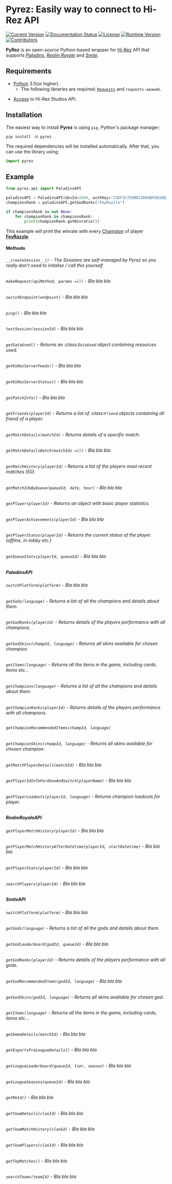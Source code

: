 # Pyrez: Easily way to connect to Hi-Rez API
[![Current Version](https://img.shields.io/pypi/v/pyrez.svg)](https://pypi.org/project/pyrez)
[![Documentation Status](https://readthedocs.org/projects/pyrez/badge/?version=latest)](http://pyrez.readthedocs.io/en/latest/?badge=latest)
[![License](https://img.shields.io/badge/license-MIT-green.svg)](https://github.com/luissilva1044894/Pyrez/blob/master/LICENSE)
[![Runtime Version](https://img.shields.io/pypi/pyversions/pyrez.svg)](https://pypi.org/project/pyrez)
[![Contributors](https://img.shields.io/github/contributors/luissilva1044894/Pyrez.svg)](https://github.com/luissilva1044894/Pyrez/graphs/contributors)


**PyRez** is an open-source Python-based wrapper for [Hi-Rez](http://www.hirezstudios.com "Hi-Rez Studios") API that supports *[Paladins](https://www.paladins.com "Paladins Game")*, *[Realm Royale](https://github.com/apugh/realm-api-proposal/wiki "Realm Royale API Documentation")* and *[Smite](https://www.smitegame.com "Smite Game")*.

## Requirements
* [Python](http://python.org "Python.org") 3.5(or higher).
    * The following libraries are required: [`Requests`](https://pypi.org/project/requests "requests") and `requests-aeaweb`.
- [Access](https://fs12.formsite.com/HiRez/form48/secure_index.html "Form access to Hi-Rez API") to Hi-Rez Studios API.

## Installation
The easiest way to install **Pyrez** is using `pip`, Python's package manager:

```
pip install -U pyrez
```
The required dependencies will be installed automatically.
After that, you can use the library using:
```py
import pyrez
```

## Example

```py
from pyrez.api import PaladinsAPI

paladinsAPI = PaladinsAPI(devId=1004, authKey="23DF3C7E9BD14D84BF892AD206B6755C")
championsRank = paladinsAPI.getGodRanks("FeyRazzle")

if championsRank is not None:
    for championRank in championsRank:
        print(championRank.getWinratio())
```

This example will print the winrate with every [Champion](https://www.paladins.com/champions "Paladins Champions") of player **[FeyRazzle](https://twitch.tv/FeyRazzle "Sexiest Voice on Twitch")**.

#### Methods
###### ``` __createSession__() ``` - The Sessions are self-managed by Pyrez so you really don't need to initalise / call this yourself
###### ``` makeRequest(apiMethod, params =()) ``` - Bla bla bla
###### ``` switchEndpoint(endpoint) ``` - Bla bla bla
###### ``` ping() ``` - Bla bla bla
###### ``` testSession(sessionId) ``` - Bla bla bla
###### ``` getDataUsed() ``` - Returns an :class:`DataUsed` object containing resources used.
###### ``` getHiRezServerFeeds() ``` - Bla bla bla
###### ``` getHiRezServerStatus() ``` - Bla bla bla
###### ``` getPatchInfo() ``` - Bla bla bla
###### ``` getFriends(playerId) ``` - Returns a list of :class:`Friend` objects containing all friend of a player. 
###### ``` getMatchDetails(matchId) ``` - Returns details of a specific match.
###### ``` getMatchDetailsBatch(matchIds =()) ``` - Bla bla bla
###### ``` getMatchHistory(playerId) ``` - Returns a list of  the players most recent matches (50).
###### ``` getMatchIdsByQueue(queueId, date, hour) ``` - Bla bla bla
###### ``` getPlayer(playerId) ``` - Returns an object with basic player statistics.
###### ``` getPlayerAchievements(playerId) ``` - Bla bla bla
###### ``` getPlayerStatus(playerId) ``` - Returns the current status of the player. (offline, in-lobby etc.)
###### ``` getQueueStats(playerId, queueId) ``` - Bla bla bla
##### PaladinsAPI
###### ``` switchPlatform(platform) ``` - Bla bla bla
###### ``` getGods(language) ``` - Returns a list of all the champions and details about them.
###### ``` getGodRanks(playerId) ``` - Returns details of the players performance with all champions.
###### ``` getGodSkins(champId, language) ``` - Returns all skins available for chosen champion.
###### ``` getItems(language) ``` - Returns all the items in the game, including cards, items etc...
###### ``` getChampions(language) ``` - Returns a list of all the champions and details about them.
###### ``` getChampionRanks(playerId) ``` - Returns details of the players performance with all champions.
###### ``` getChampionRecommendedItems(champId, language) ```
###### ``` getChampionSkins(champId, language) ``` - Returns all skins available for chosen champion.
###### ``` getMatchPlayerDetails(matchId) ``` - Bla bla bla
###### ``` getPlayerIdInfoForXboxAndSwitch(playerName) ``` - Bla bla bla
###### ``` getPlayerLoadouts(playerId, language) ``` - Returns champion loadouts for player.
##### RealmRoyaleAPI
###### ``` getPlayerMatchHistory(playerId) ``` - Bla bla bla
###### ``` getPlayerMatchHistoryAfterDatetime(playerId, startDatetime) ``` - Bla bla bla
###### ``` getPlayerStats(playerId) ``` - Bla bla bla
###### ``` searchPlayers(playerId) ``` - Bla bla bla
##### SmiteAPI
###### ``` switchPlatform(platform) ``` - Bla bla bla
###### ``` getGods(language) ``` - Returns a list of all the gods and details about them.
###### ``` getGodLeaderboard(godId, queueId) ``` - Bla bla bla
###### ``` getGodRanks(playerId) ``` - Returns details of the players performance with all gods.
###### ``` getGodRecommendedItems(godId, language) ``` - Bla bla bla
###### ``` getGodSkins(godId, language) ``` - Returns all skins available for chosen god.
###### ``` getItems(language) ``` - Returns all the items in the game, including cards, items etc...
###### ``` getDemoDetails(matchId) ``` - Bla bla bla
###### ``` getEsportsProLeagueDetails() ``` - Bla bla bla
###### ``` getLeagueLeaderboard(queueId, tier, season) ``` - Bla bla bla
###### ``` getLeagueSeasons(queueId) ``` - Bla bla bla
###### ``` getMotd() ``` - Bla bla bla
###### ``` getTeamDetails(clanId) ``` - Bla bla bla
###### ``` getTeamMatchHistory(clanId) ``` - Bla bla bla
###### ``` getTeamPlayers(clanId) ``` - Bla bla bla
###### ``` getTopMatches() ``` - Bla bla bla
###### ``` searchTeams(teamId) ``` - Bla bla bla
